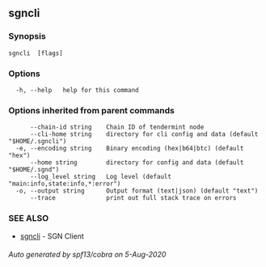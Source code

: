 ## sgncli 



### Synopsis



```
sgncli  [flags]
```

### Options

```
  -h, --help   help for this command
```

### Options inherited from parent commands

```
      --chain-id string    Chain ID of tendermint node
      --cli-home string    directory for cli config and data (default "$HOME/.sgncli")
  -e, --encoding string    Binary encoding (hex|b64|btc) (default "hex")
      --home string        directory for config and data (default "$HOME/.sgnd")
      --log_level string   Log level (default "main:info,state:info,*:error")
  -o, --output string      Output format (text|json) (default "text")
      --trace              print out full stack trace on errors
```

### SEE ALSO

* [sgncli](sgncli.md)	 - SGN Client

###### Auto generated by spf13/cobra on 5-Aug-2020

